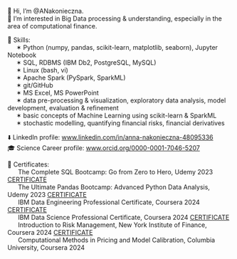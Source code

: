 👋 Hi, I’m @ANakonieczna.<br />
👀 I’m interested in Big Data processing & understanding, especially in the area of computational finance. <br />

🤹 Skills: <br />
$~~~~~$✶ Python (numpy, pandas, scikit-learn, matplotlib, seaborn), Jupyter Notebook <br />
$~~~~~$✶ SQL, RDBMS (IBM Db2, PostgreSQL, MySQL) <br />
$~~~~~$✶ Linux (bash, vi) <br />
$~~~~~$✶ Apache Spark (PySpark, SparkML) <br />
$~~~~~$✶ git/GitHub <br />
$~~~~~$✶ MS Excel, MS PowerPoint <br />
$~~~~~$✶ data pre-processing & visualization, exploratory data analysis, model development, evaluation & refinement <br />
$~~~~~$✶ basic concepts of Machine Learning using scikit-learn & SparkML <br />
$~~~~~$✶ stochastic modelling, quantifying financial risks, financial derivatives <br />

⬇️ LinkedIn profile: www.linkedin.com/in/anna-nakonieczna-48095336 <br />
🎓 Science Career profile: www.orcid.org/0000-0001-7046-5207 <br />

🏅 Certificates: <br />
$~~~~~$ The Complete SQL Bootcamp: Go from Zero to Hero, Udemy 2023 [CERTIFICATE](http://ude.my/UC-37c6ebc1-958c-4e1a-afe5-0958d178a098)<br />
$~~~~~$ The Ultimate Pandas Bootcamp: Advanced Python Data Analysis, Udemy 2023 [CERTIFICATE](https://ude.my/UC-c6700ce4-d07f-4b41-abfe-d8e25bc65708)<br />
$~~~~~$ IBM Data Engineering Professional Certificate, Coursera 2024 [CERTIFICATE](https://www.coursera.org/account/accomplishments/specialization/FBHXTNZWTN2Q)<br />
$~~~~~$ IBM Data Science Professional Certificate, Coursera 2024 [CERTIFICATE](https://www.coursera.org/account/accomplishments/specialization/PXR2MGZPQE6T)<br />
$~~~~~$ Introduction to Risk Management, New York Institute of Finance, Coursera 2024 [CERTIFICATE](https://coursera.org/share/0655c887980f8b9151ac864b249674b8)<br />
$~~~~~$ Computational Methods in Pricing and Model Calibration, Columbia University, Coursera 2024 <br />

<!---
ANakonieczna/ANakonieczna is a ✨ special ✨ repository because its `README.md` (this file) appears on your GitHub profile.
You can click the Preview link to take a look at your changes.
--->

